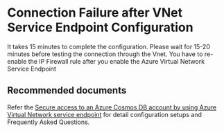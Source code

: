 <properties
	pageTitle="Cosmos Security and VNet Service Endpoint"
	description="Cosmos Security"
	service="microsoft.documentdb"
	resource="databaseAccounts"
	authors="balaksms"
	displayOrder="6"
	selfHelpType="resource"
	supportTopicIds="32597557"
	resourceTags=""
	productPesIds=""
	cloudEnvironments="public"
/>

# Connection Failure after VNet Service Endpoint Configuration

It takes 15 minutes to complete the configuration.  Please wait for 15-20 minutes before testing the connection through the Vnet.
You have to re-enable the IP Firewall rule after you enable the Azure Virtual Network Service Endpoint

## **Recommended documents**
Refer the [Secure access to an Azure Cosmos DB account by using Azure Virtual Network service endpoint](https://docs.microsoft.com/azure/cosmos-db/vnet-service-endpoint)
for detail configuration setups and Frequently Asked Questions.

